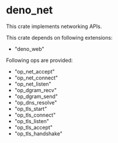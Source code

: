 # deno_net

This crate implements networking APIs.

This crate depends on following extensions:

- "deno_web"

Following ops are provided:

- "op_net_accept"
- "op_net_connect"
- "op_net_listen"
- "op_dgram_recv"
- "op_dgram_send"
- "op_dns_resolve"
- "op_tls_start"
- "op_tls_connect"
- "op_tls_listen"
- "op_tls_accept"
- "op_tls_handshake"
